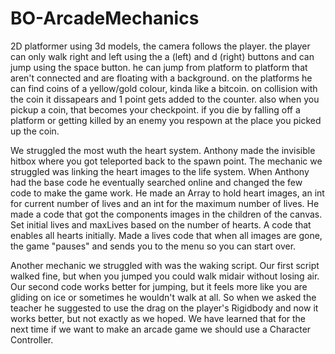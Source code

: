 # BO-ArcadeMechanics



2D platformer using 3d models, the camera follows the player. the player can only walk right and left using the a (left) and d (right) buttons and can jump using the space button. he can jump from platform to platform that aren't connected and are floating with a background. on the platforms he can find coins of a yellow/gold colour, kinda like a bitcoin. on collision with the coin it dissapears and 1 point gets added to the counter. also when you pickup a coin, that becomes your checkpoint. if you die by falling off a platform or getting killed by an enemy you respown at the place you picked up the coin. 


We struggled the most wuth the heart system. Anthony made the invisible hitbox where you got teleported back to the spawn point. The mechanic we struggled was linking the heart images to the life system. When Anthony had the base code he eventually searched online and changed the few code to make the game work. He made an Array to hold heart images, an int for current number of lives and an int for the maximum number of lives. He made a code that got the components images in the children of the canvas. Set initial lives and maxLives based on the number of hearts. A code that enables all hearts initially. Made a lives code that when all images are gone, the game "pauses" and sends you to the menu so you can start over.


Another mechanic we struggled with was the waking script. Our first script walked fine, but when you jumped you could walk midair without losing air. Our second code works better for jumping, but it feels more like you are gliding on ice or sometimes he wouldn't walk at all. So when we asked the teacher he suggested to use the drag on the player's Rigidbody and now it works better, but not exactly as we hoped. We have learned that for the next time if we want to make an arcade game we should use a Character Controller.
